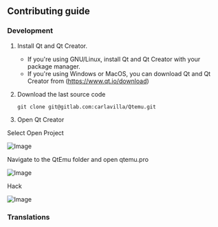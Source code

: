 ## Contributing guide

### Development

1. Install Qt and Qt Creator.
    * If you're using GNU/Linux, install Qt and Qt Creator with your package manager.
    * If you're using Windows or MacOS, you can download Qt  and Qt Creator from (https://www.qt.io/download)

2. Download the last source code

    ```git clone git@gitlab.com:carlavilla/Qtemu.git```

3. Open Qt Creator

Select Open Project

![Image](https://gitlab.com/carlavilla/Qtemu/blob/master/images/qt_creator_manual/qt_creator_1.png)

Navigate to the QtEmu folder and open qtemu.pro

![Image](https://gitlab.com/carlavilla/Qtemu/blob/master/images/qt_creator_manual/qt_creator_2.png)

Hack

![Image](https://gitlab.com/carlavilla/Qtemu/blob/master/images/qt_creator_manual/qt_creator_3.png)

### Translations
